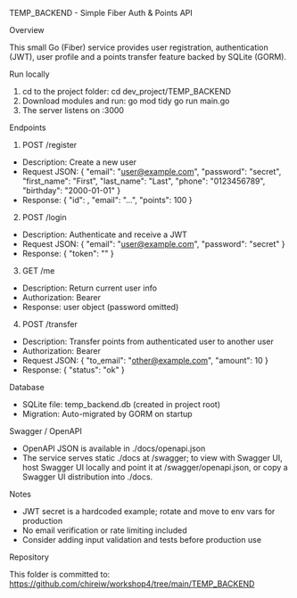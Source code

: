 TEMP_BACKEND - Simple Fiber Auth & Points API

Overview

This small Go (Fiber) service provides user registration, authentication (JWT), user profile and a points transfer feature backed by SQLite (GORM).

Run locally

1. cd to the project folder:
   cd dev_project/TEMP_BACKEND
2. Download modules and run:
   go mod tidy
   go run main.go
3. The server listens on :3000

Endpoints

1) POST /register
- Description: Create a new user
- Request JSON:
  {
    "email": "user@example.com",
    "password": "secret",
    "first_name": "First",
    "last_name": "Last",
    "phone": "0123456789",
    "birthday": "2000-01-01"
  }
- Response: { "id": <id>, "email": "...", "points": 100 }

2) POST /login
- Description: Authenticate and receive a JWT
- Request JSON: { "email": "user@example.com", "password": "secret" }
- Response: { "token": "<jwt>" }

3) GET /me
- Description: Return current user info
- Authorization: Bearer <token>
- Response: user object (password omitted)

4) POST /transfer
- Description: Transfer points from authenticated user to another user
- Authorization: Bearer <token>
- Request JSON: { "to_email": "other@example.com", "amount": 10 }
- Response: { "status": "ok" }

Database

- SQLite file: temp_backend.db (created in project root)
- Migration: Auto-migrated by GORM on startup

Swagger / OpenAPI

- OpenAPI JSON is available in ./docs/openapi.json
- The service serves static ./docs at /swagger; to view with Swagger UI, host Swagger UI locally and point it at /swagger/openapi.json, or copy a Swagger UI distribution into ./docs.

Notes

- JWT secret is a hardcoded example; rotate and move to env vars for production
- No email verification or rate limiting included
- Consider adding input validation and tests before production use

Repository

This folder is committed to: https://github.com/chireiw/workshop4/tree/main/TEMP_BACKEND
